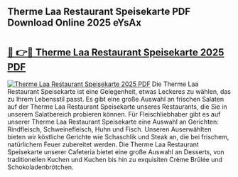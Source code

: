 ## Therme Laa Restaurant Speisekarte PDF Download Online 2025 eYsAx

# <h2><a href="http://gc844o.nevu.top/?p=Therme+Laa+Restaurant+Speisekarte">🔗 👉🔴 Therme Laa Restaurant Speisekarte 2025 PDF</a></h2>

[![Therme Laa Restaurant Speisekarte 2025 PDF](https://i.imgur.com/dBaPXMq.png)](http://gc844o.nevu.top/?p=Therme+Laa+Restaurant+Speisekarte)
Die Therme Laa Restaurant Speisekarte ist eine Gelegenheit, etwas Leckeres zu wählen, das zu Ihrem Lebensstil passt. Es gibt eine große Auswahl an frischen Salaten auf der Therme Laa Restaurant Speisekarte unseres Restaurants, die Sie in unserem Salatbereich probieren können. Für Fleischliebhaber gibt es auf unserer Therme Laa Restaurant Speisekarte eine Auswahl an Gerichten: Rindfleisch, Schweinefleisch, Huhn und Fisch. Unseren Auserwählten bieten wir köstliche Gerichte wie Schaschlik und Steak an, die bei frischem, natürlichem Feuer zubereitet werden. Die Therme Laa Restaurant Speisekarte unserer Cafeteria bietet eine große Auswahl an Desserts, von traditionellen Kuchen und Kuchen bis hin zu exquisiten Crème Brûlée und Schokoladenbrötchen.

